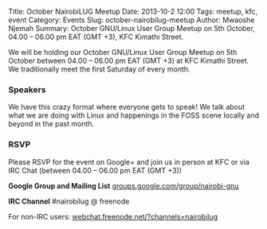 Title: October NairobiLUG Meetup
Date: 2013-10-2 12:00
Tags: meetup, kfc, event
Category: Events
Slug: october-nairobilug-meetup
Author: Mwaoshe Njemah
Summary: October GNU/Linux User Group Meetup on 5th October, 04.00 – 06.00 pm EAT (GMT +3), KFC Kimathi Street.

We will be holding our October GNU/Linux User Group Meetup on 5th October between 04.00 – 06.00 pm EAT (GMT +3) at KFC Kimathi Street. We traditionally meet the first Saturday of every month.

### Speakers

We have this crazy format where everyone gets to speak! We talk about what we are doing with Linux and happenings in the FOSS scene locally and beyond in the past month.

### RSVP

Please RSVP for the event on Google+  and join us in person at KFC or via IRC Chat (between 04.00 – 06.00 pm EAT (GMT +3))

**Google Group and Mailing List** [groups.google.com/group/nairobi-gnu](https://groups.google.com/group/nairobi-gnu)

**IRC Channel** \#nairobilug @ freenode

For non-IRC users: [webchat.freenode.net/?channels=nairobilug](http://webchat.freenode.net/?channels=nairobilug)
